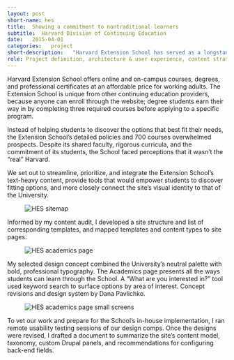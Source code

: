 ```yaml
---
layout: post
short-name: hes
title:  Showing a commitment to nontraditional learners
subtitle:  Harvard Division of Continuing Education
date:   2015-04-01
categories:   project
short-description:   "Harvard Extension School has served as a longstanding institution of continuing education for 100+ years, but its web presence was making its academic offerings and relationship to Harvard University murky. Set on increasing student enrollment and retention, the Extension School wanted a new, responsive website that was as accessible as learning at Harvard."
role: Project definition, architecture & user experience, content strategy, design concept, usability testing
---
```


Harvard Extension School offers online and on-campus courses, degrees, and professional certificates at an affordable price for working adults. The Extension School is unique from other continuing education providers, because anyone can enroll through the website; degree students earn their way in by completing three required courses before applying to a specific program.

Instead of helping students to discover the options that best fit their needs, the Extension School’s detailed policies and 700 courses overwhelmed prospects. Despite its shared faculty, rigorous curricula, and the commitment of its students, the School faced perceptions that it wasn’t the “real” Harvard.

We set out to streamline, prioritize, and integrate the Extension School’s text-heavy content, provide tools that would empower students to discover fitting options, and more closely connect the site’s visual identity to that of the University.

<div class="fig-with-cap">
  <figure class="full-width-image"><img src="../../../../a/img/hes-1.png" alt="HES sitemap"></figure>
  <figcaption class="caption">Informed by my content audit, I developed a site structure and list of corresponding templates, and mapped templates and content types to site pages.</figcaption>
</div>

<div class="fig-with-cap">
  <figure class="scrollable full-width-image"><img src="../../../../a/img/hes-2.jpg" alt="HES academics page"></figure>
  <figcaption class="caption">My selected design concept combined the University’s neutral palette with bold, professional typography. The Academics page presents all the ways students can learn through the School. A “What are you interested in?” tool used keyword search to surface options by area of interest. Concept revisions and design system by Dana Pavlichko.</figcaption>
</div>

<div class="fig-with-cap">
  <figure class="scrollable center-image"><img src="../../../../a/img/hes-3.jpg" alt="HES academics page small screens"></figure>
</div>

To vet our work and prepare for the School’s in-house implementation, I ran remote usability testing sessions of our design comps. Once the designs were revised, I drafted a document to summarize the site’s content model, taxonomy, custom Drupal panels, and recommendations for configuring back-end fields.
